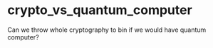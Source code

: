 # crypto_vs_quantum_computer

Can we throw whole cryptography to bin if we would have quantum computer?
